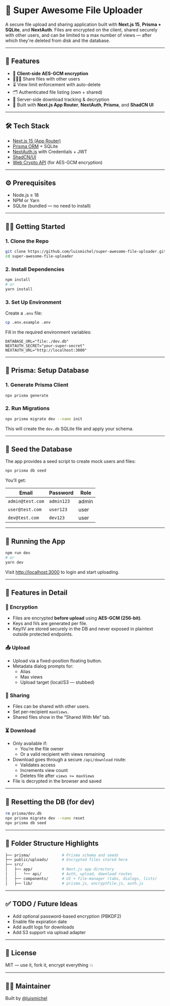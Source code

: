 # 📁 Super Awesome File Uploader

A secure file upload and sharing application built with **Next.js 15**, **Prisma + SQLite**, and **NextAuth**. Files are encrypted on the client, shared securely with other users, and can be limited to a max number of views — after which they're deleted from disk and the database.

---

## 🚀 Features

- 🔐 **Client-side AES-GCM encryption**
- 🧑‍🤝‍🧑 Share files with other users
- ⏳ View limit enforcement with auto-delete
- 🗂 Authenticated file listing (own + shared)
- 🧠 Server-side download tracking & decryption
- 🧱 Built with **Next.js App Router**, **NextAuth**, **Prisma**, and **ShadCN UI**

---

## 🛠 Tech Stack

- [Next.js 15 (App Router)](https://nextjs.org/)
- [Prisma ORM](https://www.prisma.io/) + SQLite
- [NextAuth.js](https://next-auth.js.org/) with Credentials + JWT
- [ShadCN/UI](https://ui.shadcn.dev/)
- [Web Crypto API](https://developer.mozilla.org/en-US/docs/Web/API/Web_Crypto_API) (for AES-GCM encryption)

---

## ⚙️ Prerequisites

- Node.js ≥ 18
- NPM or Yarn
- SQLite (bundled — no need to install)

---

## 🧑‍💻 Getting Started

### 1. Clone the Repo

```bash
git clone https://github.com/luismichel/super-awesome-file-uploader.git
cd super-awesome-file-uploader
```

### 2. Install Dependencies

```bash
npm install
# or
yarn install
```

### 3. Set Up Environment

Create a `.env` file:

```bash
cp .env.example .env
```

Fill in the required environment variables:

```env
DATABASE_URL="file:./dev.db"
NEXTAUTH_SECRET="your-super-secret"
NEXTAUTH_URL="http://localhost:3000"
```

---

## 🧬 Prisma: Setup Database

### 1. Generate Prisma Client

```bash
npx prisma generate
```

### 2. Run Migrations

```bash
npx prisma migrate dev --name init
```

This will create the `dev.db` SQLite file and apply your schema.

---

## 🌱 Seed the Database

The app provides a seed script to create mock users and files:

```bash
npx prisma db seed
```

You’ll get:

| Email           | Password   | Role  |
|-----------------|------------|--------|
| `admin@test.com`| `admin123` | admin  |
| `user@test.com` | `user123`  | user   |
| `dev@test.com`  | `dev123`   | user   |

---

## 🧪 Running the App

```bash
npm run dev
# or
yarn dev
```

Visit [http://localhost:3000](http://localhost:3000) to login and start uploading.

---

## 📝 Features in Detail

### 🔐 Encryption

- Files are encrypted **before upload** using **AES-GCM (256-bit)**.
- Keys and IVs are generated per file.
- Key/IV are stored securely in the DB and never exposed in plaintext outside protected endpoints.

### 📤 Upload

- Upload via a fixed-position floating button.
- Metadata dialog prompts for:
  - Alias
  - Max views
  - Upload target (local/S3 — stubbed)

### 👥 Sharing

- Files can be shared with other users.
- Set per-recipient `maxViews`.
- Shared files show in the “Shared With Me” tab.

### ⏳ Download

- Only available if:
  - You’re the file owner
  - Or a valid recipient with views remaining
- Download goes through a secure `/api/download` route:
  - Validates access
  - Increments view count
  - Deletes file after `views >= maxViews`
- File is decrypted in the browser and saved

---

## 🔄 Resetting the DB (for dev)

```bash
rm prisma/dev.db
npx prisma migrate dev --name reset
npx prisma db seed
```

---

## 📂 Folder Structure Highlights

```bash
├── prisma/              # Prisma schema and seeds
├── public/uploads/      # Encrypted files stored here
├── src/
│   ├── app/             # Next.js app directory
│   │   └── api/         # Auth, upload, download routes
│   ├── components/      # UI + file-manager (tabs, dialogs, lists)
│   ├── lib/             # prisma.js, encryptFile.js, auth.js
```

---

## ✅ TODO / Future Ideas

- Add optional password-based encryption (PBKDF2)
- Enable file expiration date
- Add audit logs for downloads
- Add S3 support via upload adapter

---

## 🤝 License

MIT — use it, fork it, encrypt everything 💥

---

## 👨‍💻 Maintainer

Built by [@luismichel](https://github.com/luismichel)
